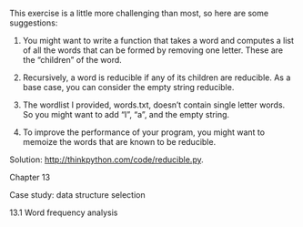This exercise is a little more challenging than most, so here are some suggestions:

1. You might want to write a function that takes a word and computes a list of all the words that can be formed by removing one letter. These are the “children” of the word.

2. Recursively, a word is reducible if any of its children are reducible. As a base case, you can consider the empty string reducible.

3. The wordlist I provided, words.txt, doesn’t contain single letter words. So you might want to add “I”, “a”, and the empty string.

4. To improve the performance of your program, you might want to memoize the words that are known to be reducible.

Solution: http://thinkpython.com/code/reducible.py.

Chapter 13

Case study: data structure selection

13.1 Word frequency analysis